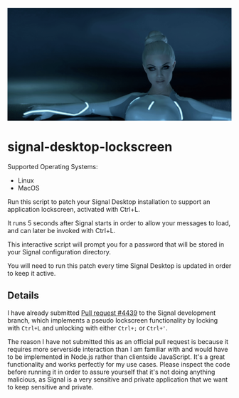 ![signal-desktop-lockscreen](./animation.gif?raw=true)

# signal-desktop-lockscreen

Supported Operating Systems:
- Linux
- MacOS

Run this script to patch your Signal Desktop installation to support an application lockscreen, activated with Ctrl+L.

It runs 5 seconds after Signal starts in order to allow your messages to load, and can later be invoked with Ctrl+L.

This interactive script will prompt you for a password that will be stored in your Signal configuration directory.

You will need to run this patch every time Signal Desktop is updated in order to keep it active.

## Details

I have already submitted [Pull request #4439](https://github.com/signalapp/Signal-Desktop/pull/4439) to the Signal development branch, which implements a pseudo lockscreen functionality by locking with `Ctrl+L`
and unlocking with either `Ctrl+;` or `Ctrl+'`.

The reason I have not submitted this as an official pull request is because it requires more serverside interaction than I am familiar with and would have to be implemented in Node.js rather than clientside
JavaScript.  It's a great functionality and works perfectly for my use cases.  Please inspect the code before running it in order to assure yourself that it's not doing anything malicious, as Signal
is a very sensitive and private application that we want to keep sensitive and private.
